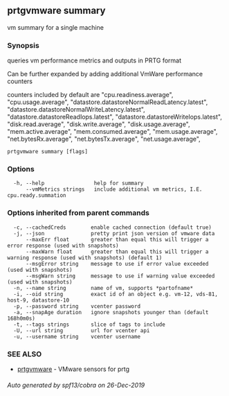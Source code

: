 ## prtgvmware summary

vm summary for a single machine

### Synopsis

queries vm performance metrics and outputs in PRTG format

Can be further expanded by adding additional VmWare performance counters

counters included by default are 
"cpu.readiness.average", "cpu.usage.average",
"datastore.datastoreNormalReadLatency.latest", "datastore.datastoreNormalWriteLatency.latest",
"datastore.datastoreReadIops.latest", "datastore.datastoreWriteIops.latest",
"disk.read.average", "disk.write.average", "disk.usage.average",
"mem.active.average", "mem.consumed.average", "mem.usage.average",
"net.bytesRx.average", "net.bytesTx.average", "net.usage.average",


```
prtgvmware summary [flags]
```

### Options

```
  -h, --help                help for summary
      --vmMetrics strings   include additional vm metrics, I.E. cpu.ready.summation
```

### Options inherited from parent commands

```
  -c, --cachedCreds        enable cached connection (default true)
  -j, --json               pretty print json version of vmware data
      --maxErr float       greater than equal this will trigger a error response (used with snapshots)
      --maxWarn float      greater than equal this will trigger a warning response (used with snapshots) (default 1)
      --msgError string    message to use if error value exceeded (used with snapshots)
      --msgWarn string     message to use if warning value exceeded (used with snapshots)
  -n, --name string        name of vm, supports *partofname*
  -i, --oid string         exact id of an object e.g. vm-12, vds-81, host-9, datastore-10 
  -p, --password string    vcenter password
  -a, --snapAge duration   ignore snapshots younger than (default 168h0m0s)
  -t, --tags strings       slice of tags to include
  -U, --url string         url for vcenter api
  -u, --username string    vcenter username
```

### SEE ALSO

* [prtgvmware](prtgvmware.md)	 - VMware sensors for prtg

###### Auto generated by spf13/cobra on 26-Dec-2019
